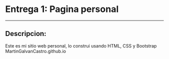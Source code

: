 # Entrega 1: Pagina personal
---
## Descripcion:
Este es mi sitio web personal, lo construi usando HTML, CSS y Bootstrap
MartinGalvanCastro.github.io
